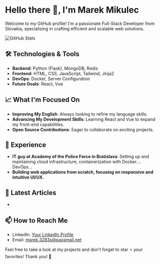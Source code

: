 <!--
**MMikulec/MMikulec** is a ✨ _special_ ✨ repository because its `README.md` (this file) appears on your GitHub profile.

Here are some ideas to get you started:

- 🔭 I’m currently working on ...
- 🌱 I’m currently learning ...
- 👯 I’m looking to collaborate on ...
- 🤔 I’m looking for help with ...
- 💬 Ask me about ...
- 📫 How to reach me: ...
- 😄 Pronouns: ...
- ⚡ Fun fact: ...
-->
# Hello there 👋, I'm Marek Mikulec

Welcome to my GitHub profile! I'm a passionate Full-Stack Developer from Slovakia, specializing in crafting efficient and scalable web solutions.

![GitHub Stats](https://github-readme-stats.vercel.app/api?username=MMikulec&show_icons=true&theme=tokyonight)

## 🛠️ Technologies & Tools

- **Backend**: Python (Flask), MongoDB, Redis
- **Frontend**: HTML, CSS, JavaScript, Tailwind, Jinja2
- **DevOps**: Docker, Server Configuration
- **Future Goals**: React, Vue

## 📈 What I'm Focused On

- **Improving My English**: Always looking to refine my language skills.
- **Advancing My Development Skills**: Learning React and Vue to expand my front-end capabilities.
- **Open Source Contributions**: Eager to collaborate on exciting projects.

## 💼 Experience

- **IT guy at Academy of the Police Force in Bratislava**: Setting up and maintaining cloud infrastructure, containerization with Docker.... DevOps...
- **Building web applications from scratch, focusing on responsive and intuitive UI/UX.**

## 📝 Latest Articles

-

## 📫 How to Reach Me

- LinkedIn: [Your LinkedIn Profile](https://www.linkedin.com/in/marek-mikulec-07b332264/)
- Email: [marek.3283s@passmail.net](mailto:marek.3283s@passmail.net)

Feel free to take a look at my projects and don't forget to star ⭐ your favorites! Thank you! 🙏
